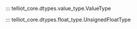 
::: telliot_core.dtypes.value_type.ValueType

::: telliot_core.dtypes.float_type.UnsignedFloatType
